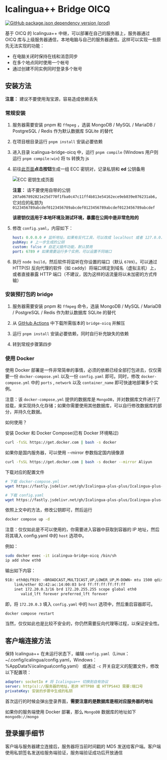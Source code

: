 # Icalingua++ Bridge OICQ

[![GitHub package.json dependency version (prod)](https://img.shields.io/github/package-json/dependency-version/Icalingua-plus-plus/Icalingua-plus-plus/oicq-icalingua-plus-plus?filename=icalingua-bridge-oicq%2Fpackage.json)](https://github.com/takayama-lily/oicq)

基于 OICQ 的 Icalingua++ 中继，可以部署在自己的服务器上，服务器通过 OICQ 库与上级服务器通信，本地电脑与自己的服务器通信。这样可以实现一些原先无法实现的功能：

-   在电脑关闭时保持在线和消息同步
-   在多个地点同时使用一个帐号
-   通过创建不同实例同时登录多个账号

## 安装方法

**注意：**
建议不要使用淘宝源，容易造成依赖丢失

### 常规安装

1. 服务器需要安装 pnpm 和 `ffmpeg` ，选装 MongoDB / MySQL / MariaDB / PostgreSQL / Redis 作为默认数据库 SQLite 的替代

2. 在项目根目录运行 `pnpm install` 安装必要依赖

3. 进入目录 icalingua-bridge-oicq 中，运行 `pnpm compile` (Windows 用户则运行 `pnpm compile:win`) 将 ts 转换为 js

4. 前往[此页面](https://paulmillr.com/ecc/)**点击按钮**生成一组 ECC 密钥对，记录私钥和 **ed** 公钥备用

    ![ECC 密钥生成页面](https://user-images.githubusercontent.com/72498396/197397311-e07fe4fe-e1f2-4649-87c6-83917a21f88b.png)

    **注意：**
    请不要使用自带的公钥 `207a067892821e25d770f1fba0c47c11ff4b813e54162ece9eb839e076231ab6`，它对应的私钥为 `0123456789abcdef0123456789abcdef0123456789abcdef0123456789abcdef`

    **该密钥仅适用于本地环境及测试环境，暴露在公网中是非常危险的**

5. 修改 `config.yaml`，内容如下：

    ```yaml
    host: 0.0.0.0 # 监听地址。如果有反代工具，可以改成 localhost 或者 127.0.0.1
    pubKey: # 上一步生成的公钥
    custom: false # 自定义插件功能，默认禁用
    port: 6789 # 如果需要运行多个实例，可以设置不同端口
    ```

6. 执行 `node build`，然后软件将监听在你设置的端口（默认 `6789`）。可以通过 HTTP(S) 反向代理的软件（如 caddy）将端口绑定到域名（虚拟主机）上，或者直接暴露 HTTP 端口（不建议，因为这样的话流量将以未加密的方式传输）

### 安装预打包的 bridge

1. 服务器需要安装 pnpm 和 `ffmpeg` 命令，选装 MongoDB / MySQL / MariaDB / PostgreSQL / Redis 作为默认数据库 SQLite 的替代

2. 从 [GitHub Actions](https://github.com/Icalingua-plus-plus/Icalingua-plus-plus/actions) 中下载所需版本的 `bridge-oicq` 并解压

3. 运行 `pnpm install` 安装必要依赖，同时自行补充缺失的依赖

4. 转到常规步骤第四步

### 使用 Docker

使用 Docker 部署是一件非常简单的事情，必须的依赖已经全部打包进去，仅仅需要一份 `docker-compose.yml` 以及一份 `config.yaml` 即可。同时，修改 `docker-compose.yml` 中的 `ports` , `network` 以及 `container_name` 即可快速地部署多个实例。

注意：该 `docker-compose,yml` 提供的数据库是 `MongoDB`，并对数据库文件进行了挂载，来实现持久化存储；如果你需要使用其他数据库，可以自行修改数据库的部分，并持久化数据。

如何使用？

安装 Docker 和 Docker Compose(已有 Docker 环境略过)
```bash
curl -fsSL https://get.docker.com | bash -s docker
```
如果你是国内服务器，可以使用 --mirror 参数指定国内镜像源
```bash
curl -fsSL https://get.docker.com | bash -s docker --mirror Aliyun
```

下载对应的配置文件
```bash
# 下载 docker-compose.yml
wget https://fastly.jsdelivr.net/gh/Icalingua-plus-plus/Icalingua-plus-plus@develop/icalingua-bridge-oicq/docker-compose.yml

# 下载 config.yaml
wget https://fastly.jsdelivr.net/gh/Icalingua-plus-plus/Icalingua-plus-plus@develop/icalingua-bridge-oicq/config.yaml
```
依照上文中的方法，修改公钥即可，然后运行
```bash
docker compose up -d
```
注意：仅仅如此是不可以使用的，你需要进入容器中获取到容器的 IP 地址，然后将其填入 config.yaml 中的 `host` 选项中。

例如：
```bash
sudo docker exec -it icalingua-bridge-oicq /bin/sh
ip add show eth0
```
输出如下内容：
```bash
918: eth0@if919: <BROADCAST,MULTICAST,UP,LOWER_UP,M-DOWN> mtu 1500 qdisc noqueue state UP 
    link/ether 02:42:ac:14:00:03 brd ff:ff:ff:ff:ff:ff
    inet 172.20.0.3/16 brd 172.20.255.255 scope global eth0
       valid_lft forever preferred_lft forever
```
即，将 `172.20.0.3` 填入 `config.yaml` 中的 `host` 选项中，然后重启容器即可。
```bash
docker compose restart
```
当然，仅仅如此也是比较不安全的，你仍然需要反向代理等过程，以保证安全性。

## 客户端连接方法

保持 Icalingua++ 在未运行状态下，编辑 `config.yaml`（Linux：~/.config/icalingua/config.yaml，Windows：%AppData%\icalingua\config.yaml） 或通过 `-c` 开关自定义的配置文件，修改以下配置项：

```yaml
adapter: socketIo # 将 Icalingua++ 切换到自有协议
server: http(s)://服务器的地址，若非 HTTP80 或 HTTPS443 需要:端口号
privateKey: 安装的步骤中生成的私钥
```

首次运行的时候会弹出登录界面，**需要注意的是数据库是相对应服务器的地址**

如果你的服务端使用 Docker 部署，那么 `MongoDB` 数据库的地址如下 `mongodb://mongo`

## 登录握手细节

客户端与服务器建立连接后，服务器将当前时间戳的 MD5 发送给客户端。客户端使用私钥签名发送给服务端验证，服务端验证成功后开放通信
